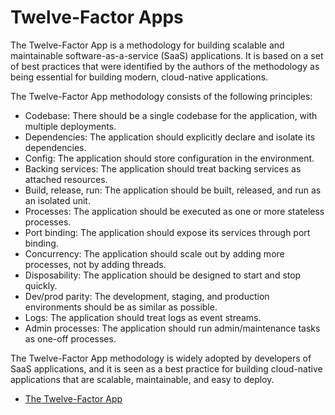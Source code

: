 # Twelve-Factor Apps

The Twelve-Factor App is a methodology for building scalable and maintainable software-as-a-service (SaaS) applications. It is based on a set of best practices that were identified by the authors of the methodology as being essential for building modern, cloud-native applications.

The Twelve-Factor App methodology consists of the following principles:

* Codebase: There should be a single codebase for the application, with multiple deployments.
* Dependencies: The application should explicitly declare and isolate its dependencies.
* Config: The application should store configuration in the environment.
* Backing services: The application should treat backing services as attached resources.
* Build, release, run: The application should be built, released, and run as an isolated unit.
* Processes: The application should be executed as one or more stateless processes.
* Port binding: The application should expose its services through port binding.
* Concurrency: The application should scale out by adding more processes, not by adding threads.
* Disposability: The application should be designed to start and stop quickly.
* Dev/prod parity: The development, staging, and production environments should be as similar as possible.
* Logs: The application should treat logs as event streams.
* Admin processes: The application should run admin/maintenance tasks as one-off processes.

The Twelve-Factor App methodology is widely adopted by developers of SaaS applications, and it is seen as a best practice for building cloud-native applications that are scalable, maintainable, and easy to deploy.

- [The Twelve-Factor App](https://12factor.net/)
